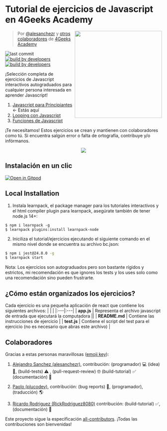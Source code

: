 # Tutorial de ejercicios de Javascript en 4Geeks Academy 

<a href="https://www.4geeksacademy.co"><img height="280" align="right" src="https://github.com/4GeeksAcademy/javascript-beginner-exercises-tutorial/blob/master/js-bg-badge.png"></a>

> Por [@alesanchezr](https://twitter.com/alesanchezr) y [otros colaboradores](https://github.com/4GeeksAcademy/javascript-arrays-exercises-tutorial/graphs/contributors) de [4Geeks Academy](https://4geeksacademy.co/)

![last commit](https://img.shields.io/github/last-commit/4geeksacademy/javascript-beginner-exercises-tutorial)
[![build by developers](https://img.shields.io/badge/build_by-Developers-blue)](https://breatheco.de)
[![build by developers](https://img.shields.io/twitter/follow/4geeksacademy?style=social&logo=twitter)](https://twitter.com/4geeksacademy)

¡Selección completa de ejercicios de Javascript interactivos autograduados para cualquier persona interesada en aprender Javascript!

<ol>
  <li><a href="https://github.com/4GeeksAcademy/javascript-beginner-exercises-tutorial">Javascript para Principiantes</a> ← Estás aquí</li>
  <li><a href="https://github.com/4GeeksAcademy/javascript-arrays-exercises-tutorial">Looping con Javascript</a></li>
  <li><a href="https://github.com/4GeeksAcademy/javascript-functions-exercises-tutorial">Funciones de Javascript </a></li>
</ol>

¡Te necesitamos! Estos ejercicios se crean y mantienen  con colaboradores como tú. Si encuentra salgún error o falta de ortografía, contribuye y/o infórmanos.

<p align="center">
  <img src="https://raw.githubusercontent.com/4GeeksAcademy/react-exercises/master/preview.gif">
</p>

## Instalación en un clic

[![Open in Gitpod](https://gitpod.io/button/open-in-gitpod.svg)](https://gitpod.io#https://github.com/4GeeksAcademy/javascript-beginner-exercises-tutorial.git)


## Local Installation

1. Instala learnpack, el package manager para los tutoriales interactivos y el html compiler plugin para learnpack, asegúrate también de tener node.js 14+:

```
$ npm i learnpack -g
$ learnpack plugins:install learnpack-node
```

2. Iniciliza el tutorial/ejercicios ejecutando el siguiente comando en el mismo nivel donde se encuentra su archivo bc.json:

```sh
$ npm i jest@24.8.0 -g
$ learnpack start
```

Nota: Los ejercicios son autograduados pero son bastante rígidos y estrictos, mi recomendación es que ignores los tests y los uses solo como una recomendación sino pueden frustrarte.

## ¿Cómo están organizados los ejercicios?

Cada ejercicio es una pequeña aplicación de react que contiene los siguientes archivos:
|    |    |
|:---|:---|
| **app.js** | Representa el archivo javascript de entrada que ejecutará la computadora ||
| **README.md** | Contiene las instrucciones de ejercicio |
| **test.js** | Contiene el script del test para el ejercicio (no es necesario que abras este archivo) |

## Colaboradores
 
Gracias a estas personas maravillosas ([emoji key](https://github.com/kentcdodds/all-contributors#emoji-key)):

1. [Alejandro Sanchez (alesanchezr)](https://github.com/alesanchezr), contribución: (programador) 💻 (idea) 🤔, (build-tests) ⚠️ , (pull-request-review) 🤓 (build-tutorial) ✅ (documentación) 📖

2. [Paolo (plucodev)](https://github.com/plucodev), contribución: (bug reports) 🐛, (programador), (traducción) 🌎

3. [Ricardo Rodriguez (RickRodriguez8080)](https://github.com/RickRodriguez8080) contribución: (build-tutorial) ✅, (documentación) 📖

Este proyecto sigue la especificación [all-contributors](https://github.com/kentcdodds/all-contributors). ¡Todas las contribuciones son bienvenidas!
